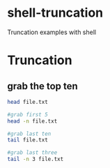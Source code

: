 # shell-truncation
Truncation examples with shell

# Truncation
## grab the top ten

```bash
head file.txt

#grab first 5
head -n file.txt

#grab last ten
tail file.txt

#grab last three
tail -n 3 file.txt
```

